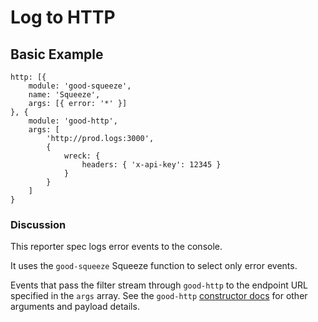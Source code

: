 # Log to HTTP

## Basic Example

```
http: [{
    module: 'good-squeeze',
    name: 'Squeeze',
    args: [{ error: '*' }]
}, {
    module: 'good-http',
    args: [
        'http://prod.logs:3000',
        {
            wreck: {
                headers: { 'x-api-key': 12345 }
            }
        }
    ]
}
```

### Discussion

This reporter spec logs error events to the console.

It uses the `good-squeeze` Squeeze function to select only error events.

Events that pass the filter stream through `good-http` to the endpoint URL specified in the `args` array. See the `good-http` [constructor docs](https://github.com/hapijs/good-http#goodhttp-endpoint-config) for other arguments and payload details.